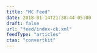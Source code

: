 ```yaml
---
title: "MC Feed"
date: 2018-01-14T21:38:44-05:00
draft: false
url: "feed/index-ck.xml"
feedType: "articles"
ctas: "convertkit"
---
```


